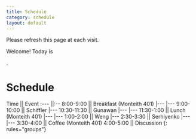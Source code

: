 ```yaml
---
title: Schedule
category: schedule
layout: default
---
```



Please refresh this page at each visit.

Welcome! Today is 
<script>
<!-- Begin
var now = new Date();
var days = new Array('Sunday','Monday','Tuesday','Wednesday','Thursday','Friday','Saturday');
var months = new Array('January','February','March','April','May','June','July','August','September','October','November','December');
var date = ((now.getDate()<10) ? "0" : "")+ now.getDate();
function fourdigits(number) {
    return (number < 1000) ? number + 1900 : number;
}
today =  days[now.getDay()] + ", " +
         months[now.getMonth()] + " " +
         date + ", " +
         (fourdigits(now.getYear())) ;
document.write(today);
//  End -->
</script>.




# Schedule 




Time || Event
:---    ||:--
8:00-9:00 || Breakfast (Monteith 401)
|---
|---
9:00-10:00 || Schiffler
|---
10:30-11:30 || Gunawan
|---
|---
11:30-1:00 || Lunch (Monteith 401)
|---
|---
1:00-2:00 || Weng
|---
2:30-3:30 || Serhiyenko
|---
|---
3:30-4:00 || Coffee (Monteith 401)
4:00-5:00 || Discussion
{: rules="groups"}
